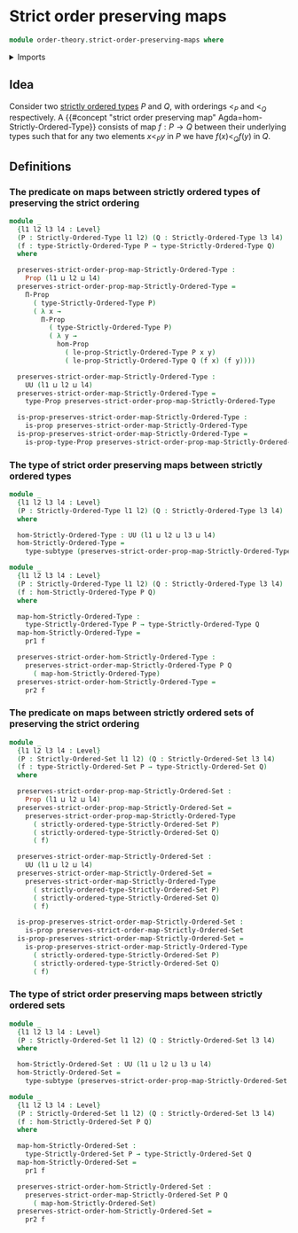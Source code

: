 # Strict order preserving maps

```agda
module order-theory.strict-order-preserving-maps where
```

<details><summary>Imports</summary>

```agda
open import foundation.binary-relations
open import foundation.dependent-pair-types
open import foundation.propositions
open import foundation.subtypes
open import foundation.universe-levels

open import order-theory.strictly-ordered-sets
open import order-theory.strictly-ordered-types
```

</details>

## Idea

Consider two [strictly ordered types](order-theory.strictly-ordered-types.md) $P$ and $Q$, with orderings $<_P$ and $<_Q$ respectively. A {{#concept "strict order preserving map" Agda=hom-Strictly-Ordered-Type}} consists of map $f : P → Q$ between their underlying types such that for any two elements $x<_P y$ in $P$ we have $f(x)<_Q f(y)$ in $Q$.

## Definitions

### The predicate on maps between strictly ordered types of preserving the strict ordering

```agda
module _
  {l1 l2 l3 l4 : Level}
  (P : Strictly-Ordered-Type l1 l2) (Q : Strictly-Ordered-Type l3 l4)
  (f : type-Strictly-Ordered-Type P → type-Strictly-Ordered-Type Q)
  where

  preserves-strict-order-prop-map-Strictly-Ordered-Type :
    Prop (l1 ⊔ l2 ⊔ l4)
  preserves-strict-order-prop-map-Strictly-Ordered-Type =
    Π-Prop
      ( type-Strictly-Ordered-Type P)
      ( λ x →
        Π-Prop
          ( type-Strictly-Ordered-Type P)
          ( λ y →
            hom-Prop
              ( le-prop-Strictly-Ordered-Type P x y)
              ( le-prop-Strictly-Ordered-Type Q (f x) (f y))))

  preserves-strict-order-map-Strictly-Ordered-Type :
    UU (l1 ⊔ l2 ⊔ l4)
  preserves-strict-order-map-Strictly-Ordered-Type =
    type-Prop preserves-strict-order-prop-map-Strictly-Ordered-Type

  is-prop-preserves-strict-order-map-Strictly-Ordered-Type :
    is-prop preserves-strict-order-map-Strictly-Ordered-Type
  is-prop-preserves-strict-order-map-Strictly-Ordered-Type =
    is-prop-type-Prop preserves-strict-order-prop-map-Strictly-Ordered-Type
```

### The type of strict order preserving maps between strictly ordered types

```agda
module _
  {l1 l2 l3 l4 : Level}
  (P : Strictly-Ordered-Type l1 l2) (Q : Strictly-Ordered-Type l3 l4)
  where

  hom-Strictly-Ordered-Type : UU (l1 ⊔ l2 ⊔ l3 ⊔ l4)
  hom-Strictly-Ordered-Type =
    type-subtype (preserves-strict-order-prop-map-Strictly-Ordered-Type P Q)

module _
  {l1 l2 l3 l4 : Level}
  (P : Strictly-Ordered-Type l1 l2) (Q : Strictly-Ordered-Type l3 l4)
  (f : hom-Strictly-Ordered-Type P Q)
  where

  map-hom-Strictly-Ordered-Type :
    type-Strictly-Ordered-Type P → type-Strictly-Ordered-Type Q
  map-hom-Strictly-Ordered-Type =
    pr1 f

  preserves-strict-order-hom-Strictly-Ordered-Type :
    preserves-strict-order-map-Strictly-Ordered-Type P Q
      ( map-hom-Strictly-Ordered-Type)
  preserves-strict-order-hom-Strictly-Ordered-Type =
    pr2 f
```

### The predicate on maps between strictly ordered sets of preserving the strict ordering

```agda
module _
  {l1 l2 l3 l4 : Level}
  (P : Strictly-Ordered-Set l1 l2) (Q : Strictly-Ordered-Set l3 l4)
  (f : type-Strictly-Ordered-Set P → type-Strictly-Ordered-Set Q)
  where

  preserves-strict-order-prop-map-Strictly-Ordered-Set :
    Prop (l1 ⊔ l2 ⊔ l4)
  preserves-strict-order-prop-map-Strictly-Ordered-Set =
    preserves-strict-order-prop-map-Strictly-Ordered-Type
      ( strictly-ordered-type-Strictly-Ordered-Set P)
      ( strictly-ordered-type-Strictly-Ordered-Set Q)
      ( f)

  preserves-strict-order-map-Strictly-Ordered-Set :
    UU (l1 ⊔ l2 ⊔ l4)
  preserves-strict-order-map-Strictly-Ordered-Set =
    preserves-strict-order-map-Strictly-Ordered-Type
      ( strictly-ordered-type-Strictly-Ordered-Set P)
      ( strictly-ordered-type-Strictly-Ordered-Set Q)
      ( f)

  is-prop-preserves-strict-order-map-Strictly-Ordered-Set :
    is-prop preserves-strict-order-map-Strictly-Ordered-Set
  is-prop-preserves-strict-order-map-Strictly-Ordered-Set =
    is-prop-preserves-strict-order-map-Strictly-Ordered-Type
      ( strictly-ordered-type-Strictly-Ordered-Set P)
      ( strictly-ordered-type-Strictly-Ordered-Set Q)
      ( f)
```

### The type of strict order preserving maps between strictly ordered sets

```agda
module _
  {l1 l2 l3 l4 : Level}
  (P : Strictly-Ordered-Set l1 l2) (Q : Strictly-Ordered-Set l3 l4)
  where

  hom-Strictly-Ordered-Set : UU (l1 ⊔ l2 ⊔ l3 ⊔ l4)
  hom-Strictly-Ordered-Set =
    type-subtype (preserves-strict-order-prop-map-Strictly-Ordered-Set P Q)

module _
  {l1 l2 l3 l4 : Level}
  (P : Strictly-Ordered-Set l1 l2) (Q : Strictly-Ordered-Set l3 l4)
  (f : hom-Strictly-Ordered-Set P Q)
  where

  map-hom-Strictly-Ordered-Set :
    type-Strictly-Ordered-Set P → type-Strictly-Ordered-Set Q
  map-hom-Strictly-Ordered-Set =
    pr1 f

  preserves-strict-order-hom-Strictly-Ordered-Set :
    preserves-strict-order-map-Strictly-Ordered-Set P Q
      ( map-hom-Strictly-Ordered-Set)
  preserves-strict-order-hom-Strictly-Ordered-Set =
    pr2 f
```
